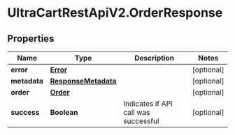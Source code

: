 # UltraCartRestApiV2.OrderResponse

## Properties
Name | Type | Description | Notes
------------ | ------------- | ------------- | -------------
**error** | [**Error**](Error.md) |  | [optional] 
**metadata** | [**ResponseMetadata**](ResponseMetadata.md) |  | [optional] 
**order** | [**Order**](Order.md) |  | [optional] 
**success** | **Boolean** | Indicates if API call was successful | [optional] 


